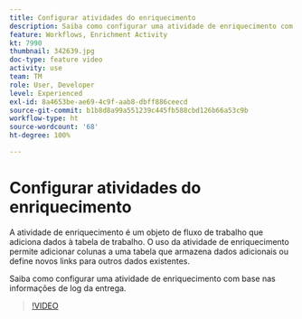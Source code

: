 ```yaml
---
title: Configurar atividades do enriquecimento
description: Saiba como configurar uma atividade de enriquecimento com base nas informações de log da entrega.
feature: Workflows, Enrichment Activity
kt: 7990
thumbnail: 342639.jpg
doc-type: feature video
activity: use
team: TM
role: User, Developer
level: Experienced
exl-id: 8a4653be-ae69-4c9f-aab8-dbff886ceecd
source-git-commit: b1b8d8a99a551239c445fb588cbd126b66a53c9b
workflow-type: ht
source-wordcount: '68'
ht-degree: 100%

---
```


# Configurar atividades do enriquecimento

A atividade de enriquecimento é um objeto de fluxo de trabalho que adiciona dados à tabela de trabalho. O uso da atividade de enriquecimento permite adicionar colunas a uma tabela que armazena dados adicionais ou define novos links para outros dados existentes.

Saiba como configurar uma atividade de enriquecimento com base nas informações de log da entrega.

>[!VIDEO](https://video.tv.adobe.com/v/342639?quality=12&learn=on)
